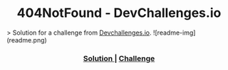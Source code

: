 <!-- Please update value in the {}  -->

<h1 align="center">404NotFound - DevChallenges.io</h1>
> Solution for a challenge from  <a href="http://devchallenges.io" target="_blank">Devchallenges.io</a>.
![readme-img](readme.png)
<div align="center">
  <h3>
    <a href="https://thalesms2.github.io/404-not-found/">
      Solution
    </a>
    <span> | </span>
    <a href="https://devchallenges.io/challenges/wBunSb7FPrIepJZAg0sY">
      Challenge
    </a>
  </h3>
</div>

